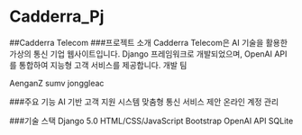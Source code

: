 # Cadderra_Pj

##Cadderra Telecom
###프로젝트 소개
Cadderra Telecom은 AI 기술을 활용한 가상의 통신 기업 웹사이트입니다. Django 프레임워크로 개발되었으며, OpenAI API를 통합하여 지능형 고객 서비스를 제공합니다.
개발 팀

AenganZ
sumv
jonggleac

###주요 기능
AI 기반 고객 지원 시스템
맞춤형 통신 서비스 제안
온라인 계정 관리

###기술 스택
Django 5.0
HTML/CSS/JavaScript
Bootstrap
OpenAI API
SQLite
